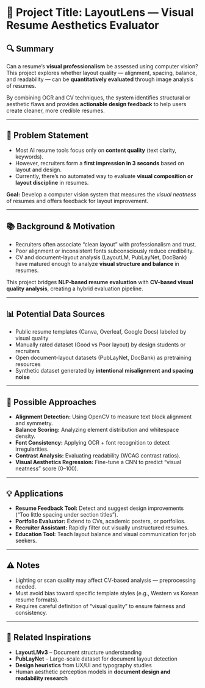 # 🧠 Project Title: LayoutLens — Visual Resume Aesthetics Evaluator  

## 🔍 Summary  
Can a resume’s **visual professionalism** be assessed using computer vision?  
This project explores whether layout quality — alignment, spacing, balance, and readability — can be **quantitatively evaluated** through image analysis of resumes.  

By combining OCR and CV techniques, the system identifies structural or aesthetic flaws and provides **actionable design feedback** to help users create cleaner, more credible resumes.  

---

## 🎯 Problem Statement  
- Most AI resume tools focus only on **content quality** (text clarity, keywords).  
- However, recruiters form a **first impression in 3 seconds** based on layout and design.  
- Currently, there’s no automated way to evaluate **visual composition or layout discipline** in resumes.  

**Goal:** Develop a computer vision system that measures the *visual neatness* of resumes and offers feedback for layout improvement.  

---

## 📚 Background & Motivation  
- Recruiters often associate “clean layout” with professionalism and trust.  
- Poor alignment or inconsistent fonts subconsciously reduce credibility.  
- CV and document-layout analysis (LayoutLM, PubLayNet, DocBank) have matured enough to analyze **visual structure and balance** in resumes.  

This project bridges **NLP-based resume evaluation** with **CV-based visual quality analysis**, creating a hybrid evaluation pipeline.  

---

## 📊 Potential Data Sources  
- Public resume templates (Canva, Overleaf, Google Docs) labeled by visual quality  
- Manually rated dataset (Good vs Poor layout) by design students or recruiters  
- Open document-layout datasets (PubLayNet, DocBank) as pretraining resources  
- Synthetic dataset generated by **intentional misalignment and spacing noise**  

---

## 🧪 Possible Approaches  
- **Alignment Detection:** Using OpenCV to measure text block alignment and symmetry.  
- **Balance Scoring:** Analyzing element distribution and whitespace density.  
- **Font Consistency:** Applying OCR + font recognition to detect irregularities.  
- **Contrast Analysis:** Evaluating readability (WCAG contrast ratios).  
- **Visual Aesthetics Regression:** Fine-tune a CNN to predict “visual neatness” score (0–100).  

---

## 💡 Applications  
- **Resume Feedback Tool:** Detect and suggest design improvements (“Too little spacing under section titles”).  
- **Portfolio Evaluator:** Extend to CVs, academic posters, or portfolios.  
- **Recruiter Assistant:** Rapidly filter out visually unstructured resumes.  
- **Education Tool:** Teach layout balance and visual communication for job seekers.  

---

## ⚠️ Notes  
- Lighting or scan quality may affect CV-based analysis — preprocessing needed.  
- Must avoid bias toward specific template styles (e.g., Western vs Korean resume formats).  
- Requires careful definition of “visual quality” to ensure fairness and consistency.  

---

## 🔗 Related Inspirations  
- **LayoutLMv3** – Document structure understanding  
- **PubLayNet** – Large-scale dataset for document layout detection  
- **Design heuristics** from UX/UI and typography studies  
- Human aesthetic perception models in **document design and readability research**  

